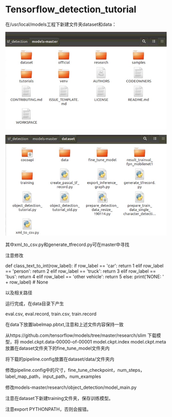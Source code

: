 # Tensorflow_detection_tutorial
在/usr/local/models工程下新建文件夹dataset和data：

![image](https://github.com/Detectionsmallvehicle/Tensorflow_detection_tutorial/blob/master/images/1.jpg)

![image](https://github.com/Detectionsmallvehicle/Tensorflow_detection_tutorial/blob/master/images/2.jpg)

其中xml_to_csv.py和generate_tfrecord.py可在master中寻找

注意修改

def class_text_to_int(row_label):
    if row_label == 'car':
        return 1
    elif row_label == 'person':
        return 2
    elif row_label == 'truck':
        return 3
    elif row_label == 'bus':
        return 4
    elif row_label == 'other vehicle':
        return 5
    else:
        print('NONE: ' + row_label)
        # None

以及相关路径

运行完成，在data目录下产生

eval.csv, eval.record, train.csv, train.record

在data下放置labelmap.pbtxt,注意和上述文件内容保持一致

从https://github.com/tensorflow/models/tree/master/research/slim
下载模型，将 
model.ckpt.data-00000-of-00001
model.ckpt.index
model.ckpt.meta
放置在dataset文件夹下的fine_tune_model文件夹内

将下载的pipeline.config放置在dataset/data/文件夹内

修改pipeline.config中的尺寸，fine_tune_checkpoint，num_steps，label_map_path，input_path，num_examples

修改models-master/research/object_detection/model_main.py

注意在dataset下新建training文件夹，保存训练模型。

注意export PYTHONPATH，否则会报错。




